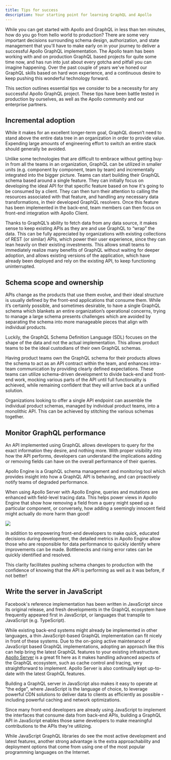 ```yaml
---
title: Tips for success
description: Your starting point for learning GraphQL and Apollo
---
```


While you can get started with Apollo and GraphQL in less than ten minutes, how do you go from hello world to production? There are some very important decisions surrounding schema design, authorization, and state management that you'll have to make early on in your journey to deliver a successful Apollo GraphQL implementation. The Apollo team has been working with and on production GraphQL based projects for quite some time now, and has run into just about every gotcha and pitfall you can imagine happening. Over the past couple of years we've honed our GraphQL skills based on hard won experience, and a continuous desire to keep pushing this wonderful technology forward.

This section outlines essential tips we consider to be a necessity for any successful Apollo GraphQL project. These tips have been battle tested in production by ourselves, as well as the Apollo community and our enterprise partners.

<h2 id="incremental-adoption">Incremental adoption</h2>

While it makes for an excellent longer-term goal, GraphQL doesn’t need to stand above the entire data tree in an organization in order to provide value. Expending large amounts of engineering effort to switch an entire stack should generally be avoided.

Unlike some technologies that are difficult to embrace without getting buy-in from all the teams in an organization, GraphQL can be utilized in smaller units (e.g. component by component, team by team) and incrementally integrated into the bigger picture. Teams can start building their GraphQL schema based around a single feature. They can initially focus on developing the ideal API for that specific feature based on how it's going to be consumed by a client. They can then turn their attention to calling the resources associated with that feature, and handling any necessary data transformations, in their developed GraphQL resolvers. Once this feature has been implemented in the back-end, team members can then focus on front-end integration with Apollo Client.

Thanks to GraphQL’s ability to fetch data from any data source, it makes sense to keep existing APIs as they are and use GraphQL to “wrap” the data.  This can be fully appreciated by organizations with existing collections of REST (or similar) APIs, which power their user experience, since they can lean heavily on their existing investments.  This allows small teams to immediately realize many benefits of GraphQL without waiting for deeper adoption, and allows existing versions of the application, which have already been deployed and rely on the existing API, to keep functioning uninterrupted.

<h2 id="schema">Schema scope and ownership</h2>

APIs change as the products that use them evolve, and their ideal structure is usually defined by the front-end applications that consume them.  While it’s certainly possible, and sometimes desirable, to have a single GraphQL schema which blankets an entire organization’s operational concerns, trying to manage a large schema presents challenges which are avoided by separating the schema into more manageable pieces that align with individual products.

Luckily, the GraphQL Schema Definition Language (SDL) focuses on the shape of the data and not the actual implementation. This allows product teams to be the ideal custodians of their own GraphQL schemas.

Having product teams own the GraphQL schema for their products allows the schema to act as an API contract within the team, and enhances intra-team communication by providing clearly defined expectations.  These teams can utilize schema-driven development to divide back-end and front-end work, mocking various parts of the API until full functionality is achieved, while remaining confident that they will arrive back at a unified solution.

Organizations looking to offer a single API endpoint can assemble the individual product schemas, managed by individual product teams, into a monolithic API. This can be achieved by stitching the various schemas together.

<h2 id="performance">Monitor GraphQL performance</h2>

An API implemented using GraphQL allows developers to query for the exact information they desire, and nothing more.  With proper visibility into how the API performs, developers can understand the implications adding or removing fields can have on the overall performance of their queries.

Apollo Engine is a GraphQL schema management and monitoring tool which provides insight into how a GraphQL API is behaving, and can proactively notify teams of degraded performance.

When using Apollo Server with Apollo Engine, queries and mutations are enhanced with field-level tracing data.  This helps power views in Apollo Engine that show how removing a field from a query might speed up a particular component,  or conversely, how adding a seemingly innocent field might actually do more harm than good!

<img src="../images/tips-apollo-engine-trace.png" />

In addition to empowering front-end developers to make quick, educated decisions during development, the detailed metrics in Apollo Engine allow those who are responsible for data performance to quickly identify where improvements can be made. Bottlenecks and rising error rates can be quickly identified and resolved.

This clarity facilitates pushing schema changes to production with the confidence of knowing that the API is performing as well as it was before, if not better!

<h2 id="javascript">Write the server in JavaScript</h2>

Facebook's reference implementation has been written in JavaScript since its original release, and fresh developments in the GraphQL ecosystem have frequently appeared first in JavaScript, or languages that transpile to JavaScript (e.g. TypeScript).

While existing back-end systems might already be implemented in other languages, a thin JavaScript-based GraphQL implementation can fit nicely in front of these systems. Due to the on-going active maintenance of JavaScript based GraphQL implementations, adopting an approach like this can help bring the latest GraphQL features to your existing infrastructure. [Apollo Server](/docs/apollo-server/v2/) is a great fit here as it makes handling advanced aspects of the GraphQL ecosystem, such as cache control and tracing, very straightforward to implement. Apollo Server is also continually kept up-to-date with the latest GraphQL features.

Building a GraphQL server in JavaScript also makes it easy to operate at "the edge", where JavaScript is the language of choice, to leverage powerful CDN solutions to deliver data to clients as efficiently as possible - including powerful caching and network optimizations.

Since many front-end developers are already using JavaScript to implement the interfaces that consume data from back-end APIs, building a GraphQL API in JavaScript enables those same developers to make meaningful contributions to the APIs they're utilizing.

While JavaScript GraphQL libraries do see the most active development and latest features, another strong advantage is the extra approachability and deployment options that come from using one of the most popular programming languages on the Internet.
